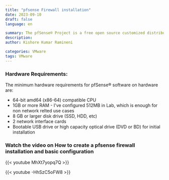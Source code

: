 ```yaml
---
title: "pfsense Firewall installation"
date: 2023-09-10
draft: false
language: en

summary: The pfSense® Project is a free open source customized distribution of FreeBSD tailored for use as a firewall and router entirely managed by an easy-to-use web interface
description:
author: Kishore Kumar Ramineni

categories: VMware
tags: VMware
---
```


### Hardware Requirements:
The minimum hardware requirements for pfSense® software on hardware are:

- 64-bit amd64 (x86-64) compatible CPU
- 1GB or more RAM - I've configured 512MB in Lab, which is enough for non network relted use cases
- 8 GB or larger disk drive (SSD, HDD, etc)
- 2 network interface cards
- Bootable USB drive or high capacity optical drive (DVD or BD) for initial installation

### Watch the video on How to create a pfsense firewall installation and basic configuration

{{< youtube MhXt7yopq7Q >}}
<br>

{{< youtube -HhSzC5oFW8 >}}



